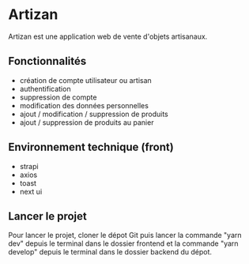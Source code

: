 # Artizan

Artizan est une application web de vente d'objets artisanaux.

## Fonctionnalités 
- création de compte utilisateur ou artisan
- authentification
- suppression de compte
- modification des données personnelles
- ajout / modification / suppression de produits
- ajout / suppression de produits au panier

## Environnement technique (front)
- strapi
- axios
- toast
- next ui

## Lancer le projet
Pour lancer le projet, cloner le dépot Git puis lancer la commande "yarn dev" depuis le terminal dans le dossier frontend et la commande "yarn develop" depuis le terminal dans le dossier backend du dépot.